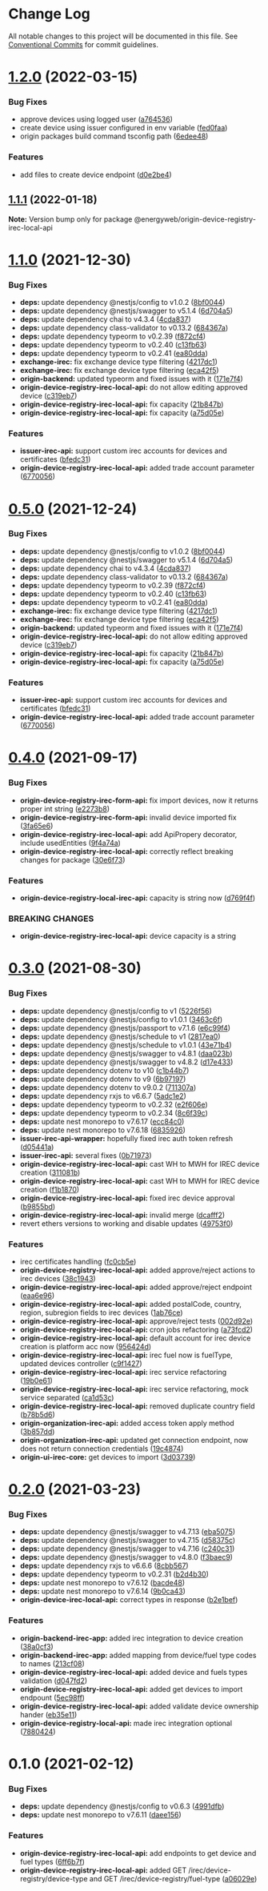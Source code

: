 # Change Log

All notable changes to this project will be documented in this file.
See [Conventional Commits](https://conventionalcommits.org) for commit guidelines.

# [1.2.0](https://github.com/energywebfoundation/origin/compare/@energyweb/origin-device-registry-irec-local-api@1.1.1...@energyweb/origin-device-registry-irec-local-api@1.2.0) (2022-03-15)


### Bug Fixes

* approve devices using logged user ([a764536](https://github.com/energywebfoundation/origin/commit/a764536307732132441c0b32acebccf3a576bf8e))
* create device using issuer configured in env variable ([fed0faa](https://github.com/energywebfoundation/origin/commit/fed0faab7edcef92ad26f2184adb30b379c1fc5d))
* origin packages build command tsconfig path ([6edee48](https://github.com/energywebfoundation/origin/commit/6edee483e61102f14015a9c1b1b6df4f607e25c9))


### Features

* add files to create device endpoint ([d0e2be4](https://github.com/energywebfoundation/origin/commit/d0e2be4b07a435c706ec08f3c280111b7283dafc))





## [1.1.1](https://github.com/energywebfoundation/origin/compare/@energyweb/origin-device-registry-irec-local-api@1.1.0...@energyweb/origin-device-registry-irec-local-api@1.1.1) (2022-01-18)

**Note:** Version bump only for package @energyweb/origin-device-registry-irec-local-api





# [1.1.0](https://github.com/energywebfoundation/origin/compare/@energyweb/origin-device-registry-irec-local-api@0.4.0...@energyweb/origin-device-registry-irec-local-api@1.1.0) (2021-12-30)


### Bug Fixes

* **deps:** update dependency @nestjs/config to v1.0.2 ([8bf0044](https://github.com/energywebfoundation/origin/commit/8bf0044caab0b59fd6a7f1de6be03fd55c692f8d))
* **deps:** update dependency @nestjs/swagger to v5.1.4 ([6d704a5](https://github.com/energywebfoundation/origin/commit/6d704a56e59550e9076cbf42151045e29579ef88))
* **deps:** update dependency chai to v4.3.4 ([4cda837](https://github.com/energywebfoundation/origin/commit/4cda8376255385f0b8dddbfbbd4652ea36f43c83))
* **deps:** update dependency class-validator to v0.13.2 ([684367a](https://github.com/energywebfoundation/origin/commit/684367a560a8ef40fc7703aaae697c622ef2fbe6))
* **deps:** update dependency typeorm to v0.2.39 ([f872cf4](https://github.com/energywebfoundation/origin/commit/f872cf445f18e8e9686b973dbf7c36e8f08cca17))
* **deps:** update dependency typeorm to v0.2.40 ([c13fb63](https://github.com/energywebfoundation/origin/commit/c13fb6371a005bed3c43771f073eda88020947cd))
* **deps:** update dependency typeorm to v0.2.41 ([ea80dda](https://github.com/energywebfoundation/origin/commit/ea80dda9f029703602a50c874992ca894edf3245))
* **exchange-irec:** fix exchange device type filtering ([4217dc1](https://github.com/energywebfoundation/origin/commit/4217dc1a229b86f213d308757f22bf3fd9f6e6e0))
* **exchange-irec:** fix exchange device type filtering ([eca42f5](https://github.com/energywebfoundation/origin/commit/eca42f56aeeab4dac35d2e910cff48abc0dcb6b0))
* **origin-backend:** updated typeorm and fixed issues with it ([171e7f4](https://github.com/energywebfoundation/origin/commit/171e7f48f374f74e3aec2d99d4d1762e3805d0f5))
* **origin-device-registry-irec-local-api:** do not allow editing approved device ([c319eb7](https://github.com/energywebfoundation/origin/commit/c319eb714fb00134e0109ded39c432852cd44f1f))
* **origin-device-registry-irec-local-api:** fix capacity ([21b847b](https://github.com/energywebfoundation/origin/commit/21b847b7166641ec0e5e3ffb186a20047213b797))
* **origin-device-registry-irec-local-api:** fix capacity ([a75d05e](https://github.com/energywebfoundation/origin/commit/a75d05e58135367f04ba85b189e0e26570bc2004))


### Features

* **issuer-irec-api:** support custom irec accounts for devices and certificates ([bfedc31](https://github.com/energywebfoundation/origin/commit/bfedc31788a4bbd8d700225e5376e4a714333dba))
* **origin-device-registry-irec-local-api:** added trade account parameter ([6770056](https://github.com/energywebfoundation/origin/commit/67700564538b62c319b90b803e0b7286b72fc9c5))





# [0.5.0](https://github.com/energywebfoundation/origin/compare/@energyweb/origin-device-registry-irec-local-api@0.4.0...@energyweb/origin-device-registry-irec-local-api@0.5.0) (2021-12-24)


### Bug Fixes

* **deps:** update dependency @nestjs/config to v1.0.2 ([8bf0044](https://github.com/energywebfoundation/origin/commit/8bf0044caab0b59fd6a7f1de6be03fd55c692f8d))
* **deps:** update dependency @nestjs/swagger to v5.1.4 ([6d704a5](https://github.com/energywebfoundation/origin/commit/6d704a56e59550e9076cbf42151045e29579ef88))
* **deps:** update dependency chai to v4.3.4 ([4cda837](https://github.com/energywebfoundation/origin/commit/4cda8376255385f0b8dddbfbbd4652ea36f43c83))
* **deps:** update dependency class-validator to v0.13.2 ([684367a](https://github.com/energywebfoundation/origin/commit/684367a560a8ef40fc7703aaae697c622ef2fbe6))
* **deps:** update dependency typeorm to v0.2.39 ([f872cf4](https://github.com/energywebfoundation/origin/commit/f872cf445f18e8e9686b973dbf7c36e8f08cca17))
* **deps:** update dependency typeorm to v0.2.40 ([c13fb63](https://github.com/energywebfoundation/origin/commit/c13fb6371a005bed3c43771f073eda88020947cd))
* **deps:** update dependency typeorm to v0.2.41 ([ea80dda](https://github.com/energywebfoundation/origin/commit/ea80dda9f029703602a50c874992ca894edf3245))
* **exchange-irec:** fix exchange device type filtering ([4217dc1](https://github.com/energywebfoundation/origin/commit/4217dc1a229b86f213d308757f22bf3fd9f6e6e0))
* **exchange-irec:** fix exchange device type filtering ([eca42f5](https://github.com/energywebfoundation/origin/commit/eca42f56aeeab4dac35d2e910cff48abc0dcb6b0))
* **origin-backend:** updated typeorm and fixed issues with it ([171e7f4](https://github.com/energywebfoundation/origin/commit/171e7f48f374f74e3aec2d99d4d1762e3805d0f5))
* **origin-device-registry-irec-local-api:** do not allow editing approved device ([c319eb7](https://github.com/energywebfoundation/origin/commit/c319eb714fb00134e0109ded39c432852cd44f1f))
* **origin-device-registry-irec-local-api:** fix capacity ([21b847b](https://github.com/energywebfoundation/origin/commit/21b847b7166641ec0e5e3ffb186a20047213b797))
* **origin-device-registry-irec-local-api:** fix capacity ([a75d05e](https://github.com/energywebfoundation/origin/commit/a75d05e58135367f04ba85b189e0e26570bc2004))


### Features

* **issuer-irec-api:** support custom irec accounts for devices and certificates ([bfedc31](https://github.com/energywebfoundation/origin/commit/bfedc31788a4bbd8d700225e5376e4a714333dba))
* **origin-device-registry-irec-local-api:** added trade account parameter ([6770056](https://github.com/energywebfoundation/origin/commit/67700564538b62c319b90b803e0b7286b72fc9c5))





# [0.4.0](https://github.com/energywebfoundation/origin/compare/@energyweb/origin-device-registry-irec-local-api@0.3.0...@energyweb/origin-device-registry-irec-local-api@0.4.0) (2021-09-17)


### Bug Fixes

* **origin-device-registry-irec-form-api:** fix import devices, now it returns proper int string ([e2273b8](https://github.com/energywebfoundation/origin/commit/e2273b828cbe9bdf15ed2b65029b724f4d830950))
* **origin-device-registry-irec-form-api:** invalid device imported fix ([3fa65e6](https://github.com/energywebfoundation/origin/commit/3fa65e645294b6d9f11f35e4b5b08793c4a04258))
* **origin-device-registry-irec-local-api:** add ApiPropery decorator, include usedEntities ([9f4a74a](https://github.com/energywebfoundation/origin/commit/9f4a74ab3540c81a68905518272c59f8cb229ce5))
* **origin-device-registry-irec-local-api:** correctly reflect breaking changes for package ([30e6f73](https://github.com/energywebfoundation/origin/commit/30e6f731dfe0d0c788be8a45be57a334d28fc6b1))


### Features

* **origin-device-registry-local-irec-api:** capacity is string now ([d769f4f](https://github.com/energywebfoundation/origin/commit/d769f4fc0bd89c3bfe2a077db3f47006c9f6cc33))


### BREAKING CHANGES

* **origin-device-registry-irec-local-api:** device capacity is a string





# [0.3.0](https://github.com/energywebfoundation/origin/compare/@energyweb/origin-device-registry-irec-local-api@0.2.0...@energyweb/origin-device-registry-irec-local-api@0.3.0) (2021-08-30)


### Bug Fixes

* **deps:** update dependency @nestjs/config to v1 ([5226f56](https://github.com/energywebfoundation/origin/commit/5226f56898771fc093590bc0f337296496e945ba))
* **deps:** update dependency @nestjs/config to v1.0.1 ([3463c6f](https://github.com/energywebfoundation/origin/commit/3463c6f197398c159e88b078a9b8581c5f450429))
* **deps:** update dependency @nestjs/passport to v7.1.6 ([e6c99f4](https://github.com/energywebfoundation/origin/commit/e6c99f47c789a30ba3c73969854ebe956838b3be))
* **deps:** update dependency @nestjs/schedule to v1 ([2817ea0](https://github.com/energywebfoundation/origin/commit/2817ea077d2e2c9cd5eb96f5120c204e5b509cb6))
* **deps:** update dependency @nestjs/schedule to v1.0.1 ([43e71b4](https://github.com/energywebfoundation/origin/commit/43e71b464331fb32c38a0937c17aa297e6d4e363))
* **deps:** update dependency @nestjs/swagger to v4.8.1 ([daa023b](https://github.com/energywebfoundation/origin/commit/daa023bdcd20b78aa3dd8af966c8127b57b9d9ad))
* **deps:** update dependency @nestjs/swagger to v4.8.2 ([d17e433](https://github.com/energywebfoundation/origin/commit/d17e433f1fa2a07ea50bd26b423652670436c6ae))
* **deps:** update dependency dotenv to v10 ([c1b44b7](https://github.com/energywebfoundation/origin/commit/c1b44b765b65c94129fb8be7131236de326fac45))
* **deps:** update dependency dotenv to v9 ([6b97197](https://github.com/energywebfoundation/origin/commit/6b971972a5633ba0417c746256d28b96e582028d))
* **deps:** update dependency dotenv to v9.0.2 ([711307a](https://github.com/energywebfoundation/origin/commit/711307a49b0a8a18879fcc80b6127708c2b0953d))
* **deps:** update dependency rxjs to v6.6.7 ([5adc1e2](https://github.com/energywebfoundation/origin/commit/5adc1e219b360b4e3a28e037a1461f5719329cfd))
* **deps:** update dependency typeorm to v0.2.32 ([e2f606e](https://github.com/energywebfoundation/origin/commit/e2f606ee89aec9a5db84138b8df369a0561e08b1))
* **deps:** update dependency typeorm to v0.2.34 ([8c6f39c](https://github.com/energywebfoundation/origin/commit/8c6f39cffcce4cc3d6c3b65daa1a1a883e41aaac))
* **deps:** update nest monorepo to v7.6.17 ([ecc84c0](https://github.com/energywebfoundation/origin/commit/ecc84c0ce3d2d2e47ebe7c667d53adbc6fdd9f6b))
* **deps:** update nest monorepo to v7.6.18 ([6835926](https://github.com/energywebfoundation/origin/commit/6835926dff7764d275b2006084e344c37948b7fa))
* **issuer-irec-api-wrapper:** hopefully fixed irec auth token refresh ([d05441a](https://github.com/energywebfoundation/origin/commit/d05441aaf83506dd3859e12ae955346fd113beb2))
* **issuer-irec-api:** several fixes ([0b71973](https://github.com/energywebfoundation/origin/commit/0b7197317be96dbc21c57ef555793b19e60eef05))
* **origin-device-registry-irec-local-api:** cast WH to MWH for IREC device creation ([311081b](https://github.com/energywebfoundation/origin/commit/311081ba538e84dc397446c38e3b077b9c009fe4))
* **origin-device-registry-irec-local-api:** cast WH to MWH for IREC device creation ([f1b1870](https://github.com/energywebfoundation/origin/commit/f1b18707b7d6e79fe1e5cebc74e892038c8cd5b7))
* **origin-device-registry-irec-local-api:** fixed irec device approval ([b9855bd](https://github.com/energywebfoundation/origin/commit/b9855bd235d73b2e036975ea944e46969c85ac4c))
* **origin-device-registry-irec-local-api:** invalid merge ([dcafff2](https://github.com/energywebfoundation/origin/commit/dcafff2d0b8344f921b926c4016b5776ed4005e3))
* revert ethers versions to working and disable updates ([49753f0](https://github.com/energywebfoundation/origin/commit/49753f0aed3f5e32e861b7bbe1d4a85bd900dce9))


### Features

* irec certificates handling ([fc0cb5e](https://github.com/energywebfoundation/origin/commit/fc0cb5e50c4acff4e16becf1d8d02ff628050c93))
* **origin-device-registry-irec-local-api:** added approve/reject actions to irec devices ([38c1943](https://github.com/energywebfoundation/origin/commit/38c1943ceb23753d724cc4673445db6c7dd04780))
* **origin-device-registry-irec-local-api:** added approve/reject endpoint ([eaa6e96](https://github.com/energywebfoundation/origin/commit/eaa6e9692dd88e9cb926c6986216301407ef8e7d))
* **origin-device-registry-irec-local-api:** added postalCode, country, region, subregion fields to irec devices ([1ab76ce](https://github.com/energywebfoundation/origin/commit/1ab76ce67d2292532dc997cc680c7812c18e1b06))
* **origin-device-registry-irec-local-api:** approve/reject tests ([002d92e](https://github.com/energywebfoundation/origin/commit/002d92e8d4bf0ca099e8ec4bf8e8d8884c645f2e))
* **origin-device-registry-irec-local-api:** cron jobs refactoring ([a73fcd2](https://github.com/energywebfoundation/origin/commit/a73fcd269aea2569e369f6955eea65c82ef58943))
* **origin-device-registry-irec-local-api:** default account for irec device creation is platform acc now ([956424d](https://github.com/energywebfoundation/origin/commit/956424deb7168514a064803887e24d6042dbc89a))
* **origin-device-registry-irec-local-api:** irec fuel now is fuelType, updated devices controller ([c9f1427](https://github.com/energywebfoundation/origin/commit/c9f1427ee760a21da14ab73da40c2de2c64c5a70))
* **origin-device-registry-irec-local-api:** irec service refactoring ([19b0e61](https://github.com/energywebfoundation/origin/commit/19b0e6182dc07da07dc37b03d7683236a4a9ab6f))
* **origin-device-registry-irec-local-api:** irec service refactoring, mock service separated ([ca1d53c](https://github.com/energywebfoundation/origin/commit/ca1d53c81f28ac6db3d3e778bf89e66517e68fd2))
* **origin-device-registry-irec-local-api:** removed duplicate country field ([b78b5d6](https://github.com/energywebfoundation/origin/commit/b78b5d60e813edc0dd596f900e48683141c91537))
* **origin-organization-irec-api:** added access token apply method ([3b857dd](https://github.com/energywebfoundation/origin/commit/3b857ddfdb31e7b009950af3121d3b8141fcc204))
* **origin-organization-irec-api:** updated get connection endpoint, now does not return connection credentials ([19c4874](https://github.com/energywebfoundation/origin/commit/19c48740c6fbd8cf2fc65f632d3269c07cc5cf16))
* **origin-ui-irec-core:** get devices to import ([3d03739](https://github.com/energywebfoundation/origin/commit/3d0373965167208dd3d09125ebd88bd57c1bf364))





# [0.2.0](https://github.com/energywebfoundation/origin/compare/@energyweb/origin-device-registry-irec-local-api@0.1.0...@energyweb/origin-device-registry-irec-local-api@0.2.0) (2021-03-23)


### Bug Fixes

* **deps:** update dependency @nestjs/swagger to v4.7.13 ([eba5075](https://github.com/energywebfoundation/origin/commit/eba5075f1578f2ae9d382cc4a955487eaa50d3bb))
* **deps:** update dependency @nestjs/swagger to v4.7.15 ([d58375c](https://github.com/energywebfoundation/origin/commit/d58375c74ffc3de71381e7bab7d65b5040340f6d))
* **deps:** update dependency @nestjs/swagger to v4.7.16 ([c240c31](https://github.com/energywebfoundation/origin/commit/c240c31cba4af09d322426ef09e80e89ea561f5d))
* **deps:** update dependency @nestjs/swagger to v4.8.0 ([f3baec9](https://github.com/energywebfoundation/origin/commit/f3baec98c786542549f87b0d5f2e8c3d425ea638))
* **deps:** update dependency rxjs to v6.6.6 ([8cbb567](https://github.com/energywebfoundation/origin/commit/8cbb567986449af7be85aab7fde3ea0eff6d3490))
* **deps:** update dependency typeorm to v0.2.31 ([b2d4b30](https://github.com/energywebfoundation/origin/commit/b2d4b30d90985597a1b55fb25860b5259769cffc))
* **deps:** update nest monorepo to v7.6.12 ([bacde48](https://github.com/energywebfoundation/origin/commit/bacde48160b73749f5e476b73bbafcef55902aba))
* **deps:** update nest monorepo to v7.6.14 ([9b0ca43](https://github.com/energywebfoundation/origin/commit/9b0ca4312c548681e752ba0e49d0a5a03350ae2e))
* **origin-device-irec-local-api:** correct types in response ([b2e1bef](https://github.com/energywebfoundation/origin/commit/b2e1bef45a2bea9192c45aafdc196a0dc92d5d89))


### Features

* **origin-backend-irec-app:** added irec integration to device creation ([38a0cf3](https://github.com/energywebfoundation/origin/commit/38a0cf36741503f08fec58a795fcf1d3f985b0d8))
* **origin-backend-irec-app:** added mapping from device/fuel type codes to names ([213cf08](https://github.com/energywebfoundation/origin/commit/213cf083be0317795a299c6e492962573a13bba7))
* **origin-device-registry-irec-local-api:** added device and fuels types validation ([d047fd2](https://github.com/energywebfoundation/origin/commit/d047fd21c2ba3fe9559d8fc88e8992f6705ff83e))
* **origin-device-registry-irec-local-api:** added get devices to import endpount ([5ec98ff](https://github.com/energywebfoundation/origin/commit/5ec98ffb3676524b74f1a608c66accc15a21c833))
* **origin-device-registry-irec-local-api:** added validate device ownership hander ([eb35e11](https://github.com/energywebfoundation/origin/commit/eb35e1103048bbca16414a5ad8a62c0f8c9baa10))
* **origin-device-registry-local-api:** made irec integration optional ([7880424](https://github.com/energywebfoundation/origin/commit/78804244f4917cd9dd0bcadb5e7d36a6cb17ae6e))





# 0.1.0 (2021-02-12)


### Bug Fixes

* **deps:** update dependency @nestjs/config to v0.6.3 ([4991dfb](https://github.com/energywebfoundation/origin/commit/4991dfb918ce7efb6d0a8bd72a011c825b3aec46))
* **deps:** update nest monorepo to v7.6.11 ([daee156](https://github.com/energywebfoundation/origin/commit/daee156b9c315c527311f0c78ffbdf4226b6785a))


### Features

* **origin-device-registry-irec-local-api:** add endpoints to get device and fuel types ([6ff6b7f](https://github.com/energywebfoundation/origin/commit/6ff6b7fb15d7813140ea701846736a1f779ba788))
* **origin-device-registry-irec-local-api:** added GET /irec/device-registry/device-type and GET /irec/device-registry/fuel-type ([a06029e](https://github.com/energywebfoundation/origin/commit/a06029e493cadf8fc5b64accc21cddd6ffc798a3))
